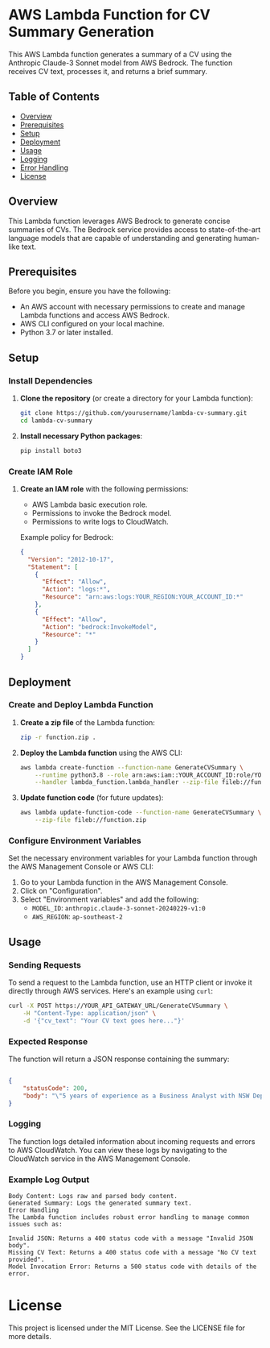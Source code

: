 # AWS Lambda Function for CV Summary Generation

This AWS Lambda function generates a summary of a CV using the Anthropic Claude-3 Sonnet model from AWS Bedrock. The function receives CV text, processes it, and returns a brief summary.

## Table of Contents

- [Overview](#overview)
- [Prerequisites](#prerequisites)
- [Setup](#setup)
- [Deployment](#deployment)
- [Usage](#usage)
- [Logging](#logging)
- [Error Handling](#error-handling)
- [License](#license)

## Overview

This Lambda function leverages AWS Bedrock to generate concise summaries of CVs. The Bedrock service provides access to state-of-the-art language models that are capable of understanding and generating human-like text.

## Prerequisites

Before you begin, ensure you have the following:

- An AWS account with necessary permissions to create and manage Lambda functions and access AWS Bedrock.
- AWS CLI configured on your local machine.
- Python 3.7 or later installed.

## Setup

### Install Dependencies

1. **Clone the repository** (or create a directory for your Lambda function):
    ```bash
    git clone https://github.com/yourusername/lambda-cv-summary.git
    cd lambda-cv-summary
    ```

2. **Install necessary Python packages**:
    ```bash
    pip install boto3
    ```

### Create IAM Role

1. **Create an IAM role** with the following permissions:
    - AWS Lambda basic execution role.
    - Permissions to invoke the Bedrock model.
    - Permissions to write logs to CloudWatch.

    Example policy for Bedrock:
    ```json
    {
      "Version": "2012-10-17",
      "Statement": [
        {
          "Effect": "Allow",
          "Action": "logs:*",
          "Resource": "arn:aws:logs:YOUR_REGION:YOUR_ACCOUNT_ID:*"
        },
        {
          "Effect": "Allow",
          "Action": "bedrock:InvokeModel",
          "Resource": "*"
        }
      ]
    }
    ```

## Deployment

### Create and Deploy Lambda Function

1. **Create a zip file** of the Lambda function:
    ```bash
    zip -r function.zip .
    ```

2. **Deploy the Lambda function** using the AWS CLI:
    ```bash
    aws lambda create-function --function-name GenerateCVSummary \
        --runtime python3.8 --role arn:aws:iam::YOUR_ACCOUNT_ID:role/YOUR_LAMBDA_ROLE \
        --handler lambda_function.lambda_handler --zip-file fileb://function.zip
    ```

3. **Update function code** (for future updates):
    ```bash
    aws lambda update-function-code --function-name GenerateCVSummary \
        --zip-file fileb://function.zip
    ```

### Configure Environment Variables

Set the necessary environment variables for your Lambda function through the AWS Management Console or AWS CLI:

1. Go to your Lambda function in the AWS Management Console.
2. Click on "Configuration".
3. Select "Environment variables" and add the following:
    - `MODEL_ID`: `anthropic.claude-3-sonnet-20240229-v1:0`
    - `AWS_REGION`: `ap-southeast-2`

## Usage

### Sending Requests

To send a request to the Lambda function, use an HTTP client or invoke it directly through AWS services. Here's an example using `curl`:

```bash
curl -X POST https://YOUR_API_GATEWAY_URL/GenerateCVSummary \
    -H "Content-Type: application/json" \
    -d '{"cv_text": "Your CV text goes here..."}'
```

### Expected Response

The function will return a JSON response containing the summary:

```json

{
    "statusCode": 200,
    "body": "\"5 years of experience as a Business Analyst with NSW Department of Education, ...\""
}
```

### Logging
The function logs detailed information about incoming requests and errors to AWS CloudWatch. You can view these logs by navigating to the CloudWatch service in the AWS Management Console.

### Example Log Output

```Event Logging: Logs the entire incoming event for debugging.
Body Content: Logs raw and parsed body content.
Generated Summary: Logs the generated summary text.
Error Handling
The Lambda function includes robust error handling to manage common issues such as:

Invalid JSON: Returns a 400 status code with a message "Invalid JSON body".
Missing CV Text: Returns a 400 status code with a message "No CV text provided".
Model Invocation Error: Returns a 500 status code with details of the error.
```
# License
This project is licensed under the MIT License. See the LICENSE file for more details.

